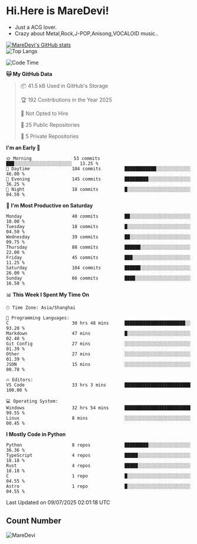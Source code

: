# Hi.Here is MareDevi!

- Just a ACG lover.
- Crazy about Metal,Rock,J-POP,Anisong,VOCALOID music..

[![MareDevi's GitHub stats](https://github-readme-stats.vercel.app/api?username=MareDevi&show_icons=true&theme=algolia)](https://github.com/anuraghazra/github-readme-stats)  
![Top Langs](https://github-readme-stats.vercel.app/api/top-langs/?username=MareDevi&layout=compact&theme=algolia)

<!--START_SECTION:waka-->
![Code Time](http://img.shields.io/badge/Code%20Time-263%20hrs%201%20min-blue)

**🐱 My GitHub Data** 

> 📦 41.5 kB Used in GitHub's Storage 
 > 
> 🏆 192 Contributions in the Year 2025
 > 
> 🚫 Not Opted to Hire
 > 
> 📜 25 Public Repositories 
 > 
> 🔑 5 Private Repositories 
 > 
**I'm an Early 🐤** 

```text
🌞 Morning                53 commits          ███░░░░░░░░░░░░░░░░░░░░░░   13.25 % 
🌆 Daytime                184 commits         ████████████░░░░░░░░░░░░░   46.00 % 
🌃 Evening                145 commits         █████████░░░░░░░░░░░░░░░░   36.25 % 
🌙 Night                  18 commits          █░░░░░░░░░░░░░░░░░░░░░░░░   04.50 % 
```
📅 **I'm Most Productive on Saturday** 

```text
Monday                   40 commits          ██░░░░░░░░░░░░░░░░░░░░░░░   10.00 % 
Tuesday                  18 commits          █░░░░░░░░░░░░░░░░░░░░░░░░   04.50 % 
Wednesday                39 commits          ██░░░░░░░░░░░░░░░░░░░░░░░   09.75 % 
Thursday                 88 commits          ██████░░░░░░░░░░░░░░░░░░░   22.00 % 
Friday                   45 commits          ███░░░░░░░░░░░░░░░░░░░░░░   11.25 % 
Saturday                 104 commits         ██████░░░░░░░░░░░░░░░░░░░   26.00 % 
Sunday                   66 commits          ████░░░░░░░░░░░░░░░░░░░░░   16.50 % 
```


📊 **This Week I Spent My Time On** 

```text
🕑︎ Time Zone: Asia/Shanghai

💬 Programming Languages: 
C                        30 hrs 48 mins      ███████████████████████░░   93.20 % 
Markdown                 47 mins             █░░░░░░░░░░░░░░░░░░░░░░░░   02.40 % 
Git Config               27 mins             ░░░░░░░░░░░░░░░░░░░░░░░░░   01.39 % 
Other                    27 mins             ░░░░░░░░░░░░░░░░░░░░░░░░░   01.39 % 
JSON                     15 mins             ░░░░░░░░░░░░░░░░░░░░░░░░░   00.78 % 

🔥 Editors: 
VS Code                  33 hrs 3 mins       █████████████████████████   100.00 % 

💻 Operating System: 
Windows                  32 hrs 54 mins      █████████████████████████   99.55 % 
Linux                    8 mins              ░░░░░░░░░░░░░░░░░░░░░░░░░   00.45 % 
```

**I Mostly Code in Python** 

```text
Python                   8 repos             █████████░░░░░░░░░░░░░░░░   36.36 % 
TypeScript               4 repos             █████░░░░░░░░░░░░░░░░░░░░   18.18 % 
Rust                     4 repos             █████░░░░░░░░░░░░░░░░░░░░   18.18 % 
C                        1 repo              █░░░░░░░░░░░░░░░░░░░░░░░░   04.55 % 
Astro                    1 repo              █░░░░░░░░░░░░░░░░░░░░░░░░   04.55 % 
```




 Last Updated on 09/07/2025 02:01:18 UTC
<!--END_SECTION:waka-->

## Count Number
![MareDevi](https://count.getloli.com/get/@maredevi?theme=moebooru-h)  

<!---
MareDevi/MareDevi is a ✨ special ✨ repository because its `README.md` (this file) appears on your GitHub profile.
You can click the Preview link to take a look at your changes.
--->
